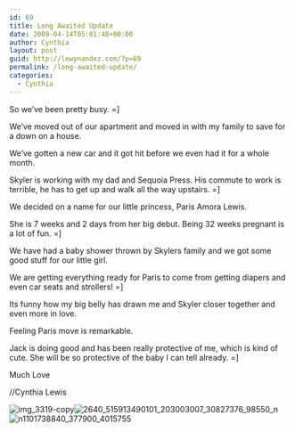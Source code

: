 ```yaml
---
id: 69
title: Long Awaited Update
date: 2009-04-14T05:01:48+00:00
author: Cynthia
layout: post
guid: http://lewynandez.com/?p=69
permalink: /long-awaited-update/
categories:
  - Cynthia
---
```

So we&#8217;ve been pretty busy. =]
  
We&#8217;ve moved out of our apartment and moved in with my family to save for a down on a house.
  
We&#8217;ve gotten a new car and it got hit before we even had it for a whole month.
  
Skyler is working with my dad and Sequoia Press. His commute to work is terrible, he has to get up and walk all the way upstairs. =]
  
We decided on a name for our little princess, Paris Amora Lewis.
  
She is 7 weeks and 2 days from her big debut. Being 32 weeks pregnant is a lot of fun. =]
  
We have had a baby shower thrown by Skylers family and we got some good stuff for our little girl.
  
We are getting everything ready for Paris to come from getting diapers and even car seats and strollers! =]
  
Its funny how my big belly has drawn me and Skyler closer together and even more in love.
  
Feeling Paris move is remarkable.
  
Jack is doing good and has been really protective of me, which is kind of cute. She will be so protective of the baby I can tell already. =]
  
Much Love
  
//Cynthia Lewis

<img src="http://i2.wp.com/lewynandez.com/wp-content/uploads/2009/04/img_3319-copy.jpg?resize=225%2C300" alt="img_3319-copy" title="img_3319-copy" class="aligncenter size-medium wp-image-66" data-recalc-dims="1" /><img src="http://i1.wp.com/lewynandez.com/wp-content/uploads/2009/04/2640_515913490101_203003007_30827376_98550_n.jpg?resize=300%2C225" alt="2640_515913490101_203003007_30827376_98550_n" title="2640_515913490101_203003007_30827376_98550_n" class="aligncenter size-medium wp-image-67" data-recalc-dims="1" /><img src="http://i0.wp.com/lewynandez.com/wp-content/uploads/2009/04/n1101738840_377900_4015755.jpg?resize=300%2C239" alt="n1101738840_377900_4015755" title="n1101738840_377900_4015755" class="aligncenter size-medium wp-image-68" data-recalc-dims="1" />